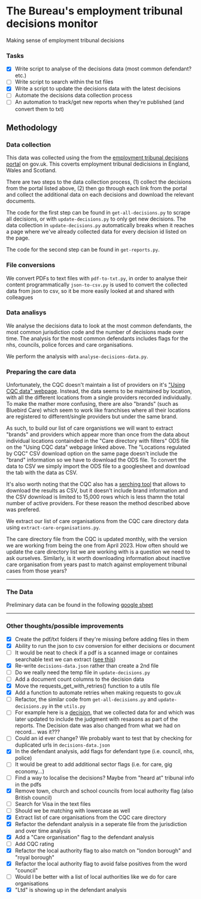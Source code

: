 # The Bureau's employment tribunal decisions monitor
Making sense of employment tribunal decisions

### Tasks
- [x] Write script to analyse of the decisions data (most common defendant? etc.)
- [ ] Write script to search within the txt files
- [x] Write a script to update the decisions data with the latest decisions
- [ ] Automate the decisions data collection process
- [ ] An automation to track/get new reports when they're published (and convert them to txt)

## Methodology

### Data collection
This data was collected using the  from the [employment tribunal decisions portal](https://www.gov.uk/employment-tribunal-decisions) on gov.uk. This coverts employment tribunal dedicisions in England, Wales and Scotland.

There are two steps to the data collection process, (1) collect the decisions from the portal listed above, (2) then go through each link from the portal and collect the additional data on each decisions and download the relevant documents.

The code for the first step can be found in `get-all-decisions.py` to scrape all decisions, or with `update-decisions.py` to only get new decisions. The data collection in `update-decisions.py` automatically breaks when it reaches a page where we've already collected data for every decision id listed on the page.

The code for the second step can be found in `get-reports.py`.

### File conversions
We convert PDFs to text files with `pdf-to-txt.py`, in order to analyse their content programmatically
`json-to-csv.py` is used to convert the collected data from json to csv, so it be more easily looked at and shared with colleagues

### Data analisys
We analyse the decisions data to look at the most common defendants, the most common jurisdiction code and the number of decisions made over time. The analysis for the most common defendants includes flags for the nhs, councils, police forces and care organisations.

We perform the analysis with `analyse-decisions-data.py`.

### Preparing the care data
Unfortunately, the CQC doesn't maintain a list of providers on it's ["Using CQC data" webpage](https://www.cqc.org.uk/about-us/transparency/using-cqc-data). Instead, the data seems to be maintained by location, with all the different locations from a single providers recorded individually. To make the mather more confusing, there are also "brands" (such as Bluebird Care) which seem to work like franchises where all their locations are registered to different/single providers but under the same brand.

As such, to build our list of care organistions we will want to extract "brands" and providers which appear more than once from the data about individual locations containded in the "Care directory with filters" ODS file on the "Using CQC data" webpage linked above. The "Locations regulated by CQC" CSV download option on the same page doesn't include the "brand" information so we have to download the ODS file. To convert the data to CSV we simply import the ODS file to a googlesheet and download the tab with the data as CSV.

It's also worth noting that the CQC also has a [serching tool](https://www.cqc.org.uk/search/all) that allows to download the results as CSV, but it doesn't include brand information and the CSV download is limited to 15,000 rows which is less thamn the total number of active providers. For these reason the method described above was prefered.

We extract our list of care organisations from the CQC care directory data using `extract-care-organisations.py`.

The care directory file from the CQC is updated monthly, with the version we are working from being the one from April 2023. How often should we update the care directory list we are working with is a question we need to ask ourselves. Similarly, is it worth downloading information about inactive care organisation from years past to match against employement tribunal cases from those years?

---
### The Data
Preliminary data can be found in the following [google sheet](https://docs.google.com/spreadsheets/d/1p034Bk3G2NwtwgOKXaYXHqdx00CcbIYoMyd1q6BdHxw/edit#gid=0)

---

### Other thoughts/possible improvements
- [x] Create the pdf/txt folders if they're missing before adding files in them
- [x] Ability to run the json to csv conversion for either decisions or document
- [ ] It would be neat to check if a pdf is a scanned image or containes searchable text we can extract ([see this](https://stackoverflow.com/questions/55704218/how-to-check-if-pdf-is-scanned-image-or-contains-text))
- [x] Re-write `decisions-data.json` rather than create a 2nd file
- [ ] Do we really need the temp file in `update-decisions.py`
- [ ] Add a document count columns to the decision data
- [x] Move the requests_get_with_retries() function to a utils file
- [x] Add a function to automate retries when making requests to gov.uk
- [ ] Refactor, the similar code from `get-all-decisions.py` and `update-decisions.py` in the `utils.py`
- [ ] For example here is a [decision](https://www.gov.uk/employment-tribunal-decisions/ms-a-n-harris-v-adecco-uk-ltd-and-amazon-uk-services-ltd-4100059-slash-2021), that we collected data for and which was later updated to include the judgment with resasons as part of the reports. The Decision date was also changed from what we had on record... was it???
- [ ] Could an id ever change? We probably want to test that by checking for duplicated urls in `decisions-data.json`
- [x] In the defendant analysis, add flags for defendant type (i.e. council, nhs, police)
- [ ] It would be great to add additional sector flags (i.e. for care, gig economy...)
- [ ] Find a way to localise the decisions? Maybe from "heard at" tribunal info in the pdfs
- [x] Remove town, church and school councils from local authority flag (also British council)
- [ ] Search for Visa in the text files
- [ ] Should we be matching with lowercase as well
- [x] Extract list of care organisations from the CQC care directory
- [x] Refactor the defendant analysis in a seperate file from the jurisdiction and over time analysis
- [x] Add a "Care organisation" flag to the defendant analysis
- [ ] Add CQC rating
- [x] Refactor the local authority flag to also match on "london borough" and "royal borough"
- [x] Refactor the local authority flag to avoid false positives from the word "council"
- [ ] Would I be better with a list of local authorities like we do for care organisations 
- [x] "Ltd" is showing up in the defendant analysis
